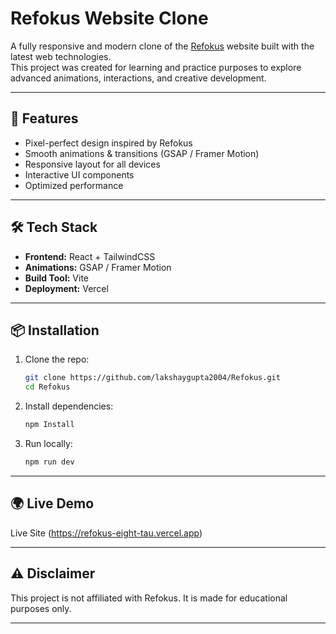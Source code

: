 
# Refokus Website Clone

A fully responsive and modern clone of the [Refokus](https://www.refokus.com/) website built with the latest web technologies.  
This project was created for learning and practice purposes to explore advanced animations, interactions, and creative development.

---

## 🚀 Features
- Pixel-perfect design inspired by Refokus
- Smooth animations & transitions (GSAP / Framer Motion)
- Responsive layout for all devices
- Interactive UI components
- Optimized performance

---

## 🛠️ Tech Stack
- **Frontend:** React + TailwindCSS
- **Animations:** GSAP / Framer Motion
- **Build Tool:** Vite
- **Deployment:** Vercel

---

## 📦 Installation

1. Clone the repo:
   ```bash
   git clone https://github.com/lakshaygupta2004/Refokus.git
   cd Refokus
   ```

2. Install dependencies:
   ```bash
   npm Install
   ```

3. Run locally:
   ```bash
   npm run dev
   ```

---

## 🌍 Live Demo

Live Site (https://refokus-eight-tau.vercel.app)

---

## ⚠️ Disclaimer

This project is not affiliated with Refokus.
It is made for educational purposes only.

---
